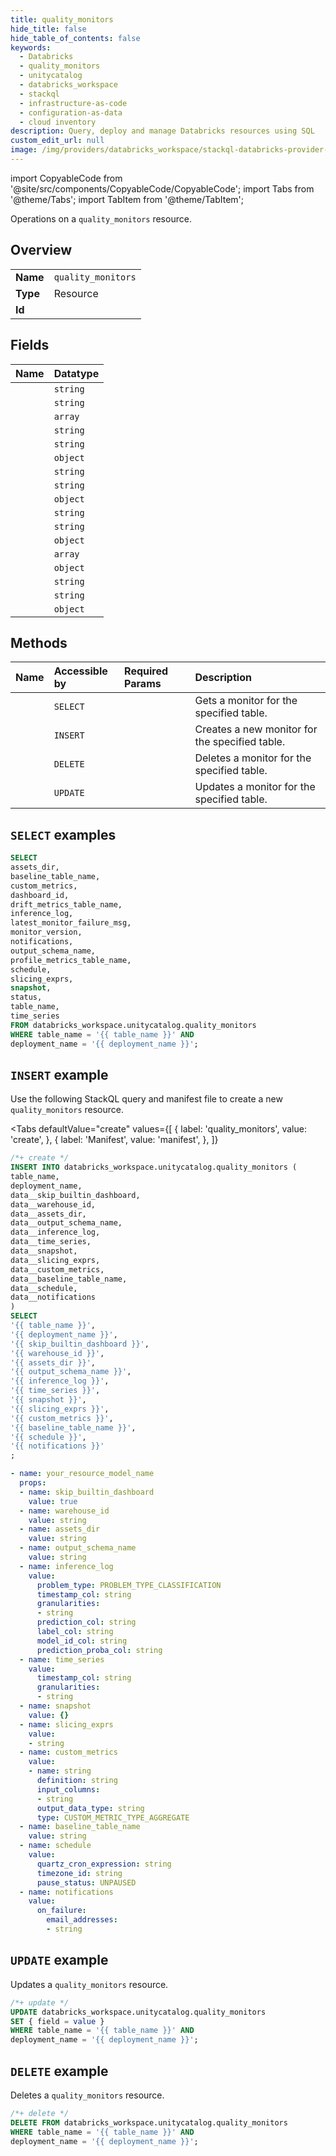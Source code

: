 ```yaml
---
title: quality_monitors
hide_title: false
hide_table_of_contents: false
keywords:
  - Databricks
  - quality_monitors
  - unitycatalog
  - databricks_workspace
  - stackql
  - infrastructure-as-code
  - configuration-as-data
  - cloud inventory
description: Query, deploy and manage Databricks resources using SQL
custom_edit_url: null
image: /img/providers/databricks_workspace/stackql-databricks-provider-featured-image.png
---
```


import CopyableCode from '@site/src/components/CopyableCode/CopyableCode';
import Tabs from '@theme/Tabs';
import TabItem from '@theme/TabItem';

Operations on a <code>quality_monitors</code> resource.  

## Overview
<table><tbody>
<tr><td><b>Name</b></td><td><code>quality_monitors</code></td></tr>
<tr><td><b>Type</b></td><td>Resource</td></tr>
<tr><td><b>Id</b></td><td><CopyableCode code="databricks_workspace.unitycatalog.quality_monitors" /></td></tr>
</tbody></table>

## Fields
| Name | Datatype |
|:-----|:---------|
| <CopyableCode code="assets_dir" /> | `string` |
| <CopyableCode code="baseline_table_name" /> | `string` |
| <CopyableCode code="custom_metrics" /> | `array` |
| <CopyableCode code="dashboard_id" /> | `string` |
| <CopyableCode code="drift_metrics_table_name" /> | `string` |
| <CopyableCode code="inference_log" /> | `object` |
| <CopyableCode code="latest_monitor_failure_msg" /> | `string` |
| <CopyableCode code="monitor_version" /> | `string` |
| <CopyableCode code="notifications" /> | `object` |
| <CopyableCode code="output_schema_name" /> | `string` |
| <CopyableCode code="profile_metrics_table_name" /> | `string` |
| <CopyableCode code="schedule" /> | `object` |
| <CopyableCode code="slicing_exprs" /> | `array` |
| <CopyableCode code="snapshot" /> | `object` |
| <CopyableCode code="status" /> | `string` |
| <CopyableCode code="table_name" /> | `string` |
| <CopyableCode code="time_series" /> | `object` |

## Methods
| Name | Accessible by | Required Params | Description |
|:-----|:--------------|:----------------|:------------|
| <CopyableCode code="get" /> | `SELECT` | <CopyableCode code="table_name, deployment_name" /> | Gets a monitor for the specified table. |
| <CopyableCode code="create" /> | `INSERT` | <CopyableCode code="table_name, deployment_name" /> | Creates a new monitor for the specified table. |
| <CopyableCode code="delete" /> | `DELETE` | <CopyableCode code="table_name, deployment_name" /> | Deletes a monitor for the specified table. |
| <CopyableCode code="update" /> | `UPDATE` | <CopyableCode code="table_name, deployment_name" /> | Updates a monitor for the specified table. |

## `SELECT` examples

```sql
SELECT
assets_dir,
baseline_table_name,
custom_metrics,
dashboard_id,
drift_metrics_table_name,
inference_log,
latest_monitor_failure_msg,
monitor_version,
notifications,
output_schema_name,
profile_metrics_table_name,
schedule,
slicing_exprs,
snapshot,
status,
table_name,
time_series
FROM databricks_workspace.unitycatalog.quality_monitors
WHERE table_name = '{{ table_name }}' AND
deployment_name = '{{ deployment_name }}';
```

## `INSERT` example

Use the following StackQL query and manifest file to create a new <code>quality_monitors</code> resource.

<Tabs
    defaultValue="create"
    values={[
        { label: 'quality_monitors', value: 'create', },
        { label: 'Manifest', value: 'manifest', },
    ]}
>
<TabItem value="create">

```sql
/*+ create */
INSERT INTO databricks_workspace.unitycatalog.quality_monitors (
table_name,
deployment_name,
data__skip_builtin_dashboard,
data__warehouse_id,
data__assets_dir,
data__output_schema_name,
data__inference_log,
data__time_series,
data__snapshot,
data__slicing_exprs,
data__custom_metrics,
data__baseline_table_name,
data__schedule,
data__notifications
)
SELECT 
'{{ table_name }}',
'{{ deployment_name }}',
'{{ skip_builtin_dashboard }}',
'{{ warehouse_id }}',
'{{ assets_dir }}',
'{{ output_schema_name }}',
'{{ inference_log }}',
'{{ time_series }}',
'{{ snapshot }}',
'{{ slicing_exprs }}',
'{{ custom_metrics }}',
'{{ baseline_table_name }}',
'{{ schedule }}',
'{{ notifications }}'
;
```

</TabItem>
<TabItem value="manifest">

```yaml
- name: your_resource_model_name
  props:
  - name: skip_builtin_dashboard
    value: true
  - name: warehouse_id
    value: string
  - name: assets_dir
    value: string
  - name: output_schema_name
    value: string
  - name: inference_log
    value:
      problem_type: PROBLEM_TYPE_CLASSIFICATION
      timestamp_col: string
      granularities:
      - string
      prediction_col: string
      label_col: string
      model_id_col: string
      prediction_proba_col: string
  - name: time_series
    value:
      timestamp_col: string
      granularities:
      - string
  - name: snapshot
    value: {}
  - name: slicing_exprs
    value:
    - string
  - name: custom_metrics
    value:
    - name: string
      definition: string
      input_columns:
      - string
      output_data_type: string
      type: CUSTOM_METRIC_TYPE_AGGREGATE
  - name: baseline_table_name
    value: string
  - name: schedule
    value:
      quartz_cron_expression: string
      timezone_id: string
      pause_status: UNPAUSED
  - name: notifications
    value:
      on_failure:
        email_addresses:
        - string

```

</TabItem>
</Tabs>

## `UPDATE` example

Updates a <code>quality_monitors</code> resource.

```sql
/*+ update */
UPDATE databricks_workspace.unitycatalog.quality_monitors
SET { field = value }
WHERE table_name = '{{ table_name }}' AND
deployment_name = '{{ deployment_name }}';
```

## `DELETE` example

Deletes a <code>quality_monitors</code> resource.

```sql
/*+ delete */
DELETE FROM databricks_workspace.unitycatalog.quality_monitors
WHERE table_name = '{{ table_name }}' AND
deployment_name = '{{ deployment_name }}';
```
